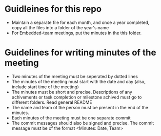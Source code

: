 # Guidleines for this repo
* Maintain a separate file for each month, and once a year completed, copy all the files into a folder of the year's name
* For Embedded-team meetings, put the minutes in the this folder.

# Guidelines for writing minutes of the meeting
* Two minutes of the meeting must be seperated by dotted lines
* The minutes of the meeting must start with the date and day (also, include start time of the meeting)
* The minutes must be short and precise. Descriptions of any achivements or task completion or milestone achived must go to different folders. Read general README
* The name and team of the person must be present in the end of the minutes.
* Each minutes of the meeting must be one separate commit
* The commit messages should also be signed and precise. The commit message must be of the format <Minutes: Date, Team>
